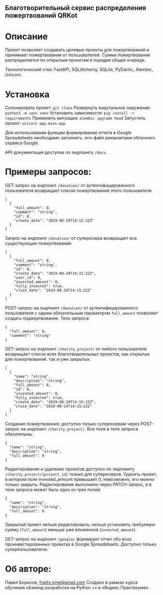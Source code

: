 ## Благотворительный сервис распределения пожертвований QRKot 

# Описание
Проект позволяет создавать целевые проекты для пожертвований и принимает пожертвования от пользователей. Сумма пожертвования распределяется по открытым проектам в порядке общей очереди. 

Технологический стек: FastAPI, SQLAlchemy, SQLite, PyDantic, Alembic, Uvicorn. 

# Установка

Склонировать проект: 
`git clone`
Развернуть вирутальное окружение: 
`python3 -m venv venv`
Установить зависимости:
`pip install -r requirements`
Применить миграции:
`alembic upgrade head`
Запустить проект:
`uvicorn app.main:app`

Для использования функции формирования отчета в Google Spreadsheets необходимо заполнить .env-файл реквизитами облачного сервиса Google.

API-документация доступна по эндпоинту `/docs`. 

# Примеры запросов: 

GET-запрос на эндпоинт `/donation/` от аутентифицированного пользователя возвращает список пожертвований этого пользователя. 
```
[
  {
    "full_amount": 0,
    "comment": "string",
    "id": 0,
    "create_date": "2019-08-24T14:15:22Z"
  }
]
```
Запрос на эндпоинт `/donation/` от суперюзера возвращает все существующие пожертвования: 
```
[
  {
    "full_amount": 0,
    "comment": "string",
    "id": 0,
    "create_date": "2019-08-24T14:15:22Z",
    "user_id": 0,
    "invested_amount": 0,
    "fully_invested": true,
    "close_date": "2019-08-24T14:15:22Z"
  }
]
```
POST-запрос на эндпоинт `/donation/` от аутентифицированного пользователя c одним обязательным параметром `full_amount` позволяет создать поджертвование. Тело запроса:
```
{
  "full_amount": 0,
  "comment": "string"
}
```

GET-запрос на эндпоинт `/charity_project/` от любого пользователя возвращает список всех благотворительных проектов, как открытых для пожертвований. так и уже закрытых.

```
[
  {
    "name": "string",
    "description": "string",
    "full_amount": 0,
    "id": 0,
    "invested_amount": 0,
    "fully_invested": true,
    "create_date": "2019-08-24T14:15:22Z",
    "close_date": "2019-08-24T14:15:22Z"
  }
]
```

Создание пожертвования: доступно только суперюзерам через POST-запрос на эндпоинт `/charity_project/`. Все поля в теле запроса обязательны: 
```
{
  "name": "string",
  "description": "string",
  "full_amount": 0
}
```

Редактирование и удаление проектов доступно по эндпоинту `/charity_project/{project_id}` только для суперюзеров. Удалить проект, в котором поле invested_amount превышает 0, невозможно, его можно только закрыть. 
Редактирование выполнено через PATCH-запрос, в в теле запроса может быть одно из трех полей: 
```
{
  "name": "string",
  "description": "string",
  "full_amount": 0
}
```
Закрытый проект нельзя редактировать; нельзя установить требуемую сумму (`full_amount`) меньше уже вложенной (`invested_amount`).

GET-запрос на эндпоинт `/google/` формирует отчет обо всех проинвестированных проектах в Google Spreadsheets. Доступно только суперпользователю. 

# Об авторе:
Павел Борисов, frailty.nine@gmail.com
Создано в рамках курса обучения «Бэкенд-разработка на Python +» в «Яндекс.Практикуме». 